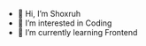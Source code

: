 - 👋 Hi, I’m Shoxruh
- 👀 I’m interested in Coding
- 🌱 I’m currently learning Frontend

<!---
Shox2008/Shox2008 is a ✨ special ✨ repository because its `README.md` (this file) appears on your GitHub profile.
You can click the Preview link to take a look at your changes.
--->

